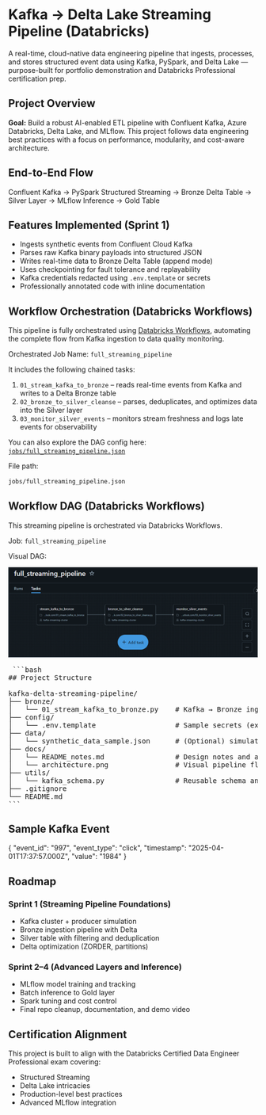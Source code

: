 # Kafka → Delta Lake Streaming Pipeline (Databricks)

A real-time, cloud-native data engineering pipeline that ingests, processes, and stores structured event data using Kafka, PySpark, and Delta Lake — purpose-built for portfolio demonstration and Databricks Professional certification prep.

## Project Overview

**Goal:** Build a robust AI-enabled ETL pipeline with Confluent Kafka, Azure Databricks, Delta Lake, and MLflow. This project follows data engineering best practices with a focus on performance, modularity, and cost-aware architecture.

## End-to-End Flow

Confluent Kafka → PySpark Structured Streaming → Bronze Delta Table → Silver Layer → MLflow Inference → Gold Table

## Features Implemented (Sprint 1)

- Ingests synthetic events from Confluent Cloud Kafka
- Parses raw Kafka binary payloads into structured JSON
- Writes real-time data to Bronze Delta Table (append mode)
- Uses checkpointing for fault tolerance and replayability
- Kafka credentials redacted using `.env.template` or secrets
- Professionally annotated code with inline documentation

## Workflow Orchestration (Databricks Workflows)

This pipeline is fully orchestrated using [Databricks Workflows](https://docs.databricks.com/workflows/index.html), 
automating the complete flow from Kafka ingestion to data quality monitoring.

Orchestrated Job Name: `full_streaming_pipeline`

It includes the following chained tasks:

1. `01_stream_kafka_to_bronze` – reads real-time events from Kafka and writes to a Delta Bronze table  
2. `02_bronze_to_silver_cleanse` – parses, deduplicates, and optimizes data into the Silver layer  
3. `03_monitor_silver_events` – monitors stream freshness and logs late events for observability

You can also explore the DAG config here: [`jobs/full_streaming_pipeline.json`](jobs/full_streaming_pipeline.json)


File path:

```bash
jobs/full_streaming_pipeline.json
``` 

## Workflow DAG (Databricks Workflows)

This streaming pipeline is orchestrated via Databricks Workflows.

Job: `full_streaming_pipeline`

Visual DAG:

![DAG Screenshot](docs/full_pipeline_dag.png)

<pre> ```bash
## Project Structure

kafka-delta-streaming-pipeline/
├── bronze/
│   └── 01_stream_kafka_to_bronze.py    # Kafka → Bronze ingestion logic
├── config/
│   └── .env.template                   # Sample secrets (excluded from Git)
├── data/
│   └── synthetic_data_sample.json      # (Optional) simulated event data
├── docs/
│   └── README_notes.md                 # Design notes and architecture decisions
│   └── architecture.png                # Visual pipeline flow diagram (optional)
├── utils/
│   └── kafka_schema.py                 # Reusable schema and validation functions
├── .gitignore
└── README.md
``` </pre>

## Sample Kafka Event

{
  "event_id": "997",
  "event_type": "click",
  "timestamp": "2025-04-01T17:37:57.000Z",
  "value": "1984"
}

## Roadmap

### Sprint 1 (Streaming Pipeline Foundations)
* Kafka cluster + producer simulation
* Bronze ingestion pipeline with Delta
* Silver table with filtering and deduplication
* Delta optimization (ZORDER, partitions)

### Sprint 2–4 (Advanced Layers and Inference)
* MLflow model training and tracking
* Batch inference to Gold layer
* Spark tuning and cost control
* Final repo cleanup, documentation, and demo video

## Certification Alignment

This project is built to align with the Databricks Certified Data Engineer Professional exam covering:
* Structured Streaming
* Delta Lake intricacies
* Production-level best practices
* Advanced MLflow integration